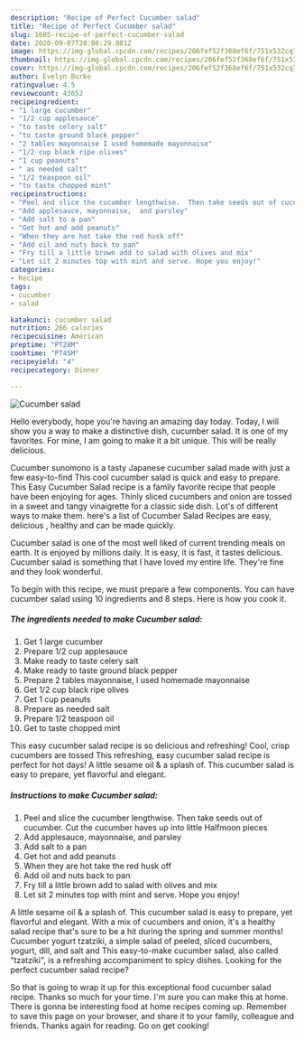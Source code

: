 ```yaml
---
description: "Recipe of Perfect Cucumber salad"
title: "Recipe of Perfect Cucumber salad"
slug: 1605-recipe-of-perfect-cucumber-salad
date: 2020-09-07T20:08:29.801Z
image: https://img-global.cpcdn.com/recipes/206fef52f368ef6f/751x532cq70/cucumber-salad-recipe-main-photo.jpg
thumbnail: https://img-global.cpcdn.com/recipes/206fef52f368ef6f/751x532cq70/cucumber-salad-recipe-main-photo.jpg
cover: https://img-global.cpcdn.com/recipes/206fef52f368ef6f/751x532cq70/cucumber-salad-recipe-main-photo.jpg
author: Evelyn Burke
ratingvalue: 4.5
reviewcount: 43652
recipeingredient:
- "1 large cucumber"
- "1/2 cup applesauce"
- "to taste celery salt"
- "to taste ground black pepper"
- "2 tables mayonnaise I used homemade mayonnaise"
- "1/2 cup black ripe olives"
- "1 cup peanuts"
- " as needed salt"
- "1/2 teaspoon oil"
- "to taste chopped mint"
recipeinstructions:
- "Peel and slice the cucumber lengthwise.  Then take seeds out of cucumber. Cut the cucumber haves up into little Halfmoon pieces"
- "Add applesauce, mayonnaise,  and parsley"
- "Add salt to a pan"
- "Get hot and add peanuts"
- "When they are hot take the red husk off"
- "Add oil and nuts back to pan"
- "Fry till a little brown add to salad with olives and mix"
- "Let sit 2 minutes top with mint and serve. Hope you enjoy!"
categories:
- Recipe
tags:
- cucumber
- salad

katakunci: cucumber salad 
nutrition: 266 calories
recipecuisine: American
preptime: "PT28M"
cooktime: "PT45M"
recipeyield: "4"
recipecategory: Dinner

---
```



![Cucumber salad](https://img-global.cpcdn.com/recipes/206fef52f368ef6f/751x532cq70/cucumber-salad-recipe-main-photo.jpg)

Hello everybody, hope you're having an amazing day today. Today, I will show you a way to make a distinctive dish, cucumber salad. It is one of my favorites. For mine, I am going to make it a bit unique. This will be really delicious.

Cucumber sunomono is a tasty Japanese cucumber salad made with just a few easy-to-find This cool cucumber salad is quick and easy to prepare. This Easy Cucumber Salad recipe is a family favorite recipe that people have been enjoying for ages. Thinly sliced cucumbers and onion are tossed in a sweet and tangy vinaigrette for a classic side dish. Lot&#39;s of different ways to make them. here&#39;s a list of Cucumber Salad Recipes are easy, delicious , healthy and can be made quickly.

Cucumber salad is one of the most well liked of current trending meals on earth. It is enjoyed by millions daily. It is easy, it is fast, it tastes delicious. Cucumber salad is something that I have loved my entire life. They're fine and they look wonderful.


To begin with this recipe, we must prepare a few components. You can have cucumber salad using 10 ingredients and 8 steps. Here is how you cook it.

<!--inarticleads1-->

##### The ingredients needed to make Cucumber salad:

1. Get 1 large cucumber
1. Prepare 1/2 cup applesauce
1. Make ready to taste celery salt
1. Make ready to taste ground black pepper
1. Prepare 2 tables mayonnaise, I used homemade mayonnaise
1. Get 1/2 cup black ripe olives
1. Get 1 cup peanuts
1. Prepare  as needed salt
1. Prepare 1/2 teaspoon oil
1. Get to taste chopped mint


This easy cucumber salad recipe is so delicious and refreshing! Cool, crisp cucumbers are tossed This refreshing, easy cucumber salad recipe is perfect for hot days! A little sesame oil &amp; a splash of. This cucumber salad is easy to prepare, yet flavorful and elegant. 

<!--inarticleads2-->

##### Instructions to make Cucumber salad:

1. Peel and slice the cucumber lengthwise.  Then take seeds out of cucumber. Cut the cucumber haves up into little Halfmoon pieces
1. Add applesauce, mayonnaise,  and parsley
1. Add salt to a pan
1. Get hot and add peanuts
1. When they are hot take the red husk off
1. Add oil and nuts back to pan
1. Fry till a little brown add to salad with olives and mix
1. Let sit 2 minutes top with mint and serve. Hope you enjoy!


A little sesame oil &amp; a splash of. This cucumber salad is easy to prepare, yet flavorful and elegant. With a mix of cucumbers and onion, it&#39;s a healthy salad recipe that&#39;s sure to be a hit during the spring and summer months! Cucumber yogurt tzatziki, a simple salad of peeled, sliced cucumbers, yogurt, dill, and salt and This easy-to-make cucumber salad, also called &#34;tzatziki&#34;, is a refreshing accompaniment to spicy dishes. Looking for the perfect cucumber salad recipe? 

So that is going to wrap it up for this exceptional food cucumber salad recipe. Thanks so much for your time. I'm sure you can make this at home. There is gonna be interesting food at home recipes coming up. Remember to save this page on your browser, and share it to your family, colleague and friends. Thanks again for reading. Go on get cooking!
